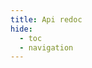 ```yaml
---
title: Api redoc
hide:
  - toc
  - navigation
---
```


<style>
.md-grid {
  max-width: 100%; /* or 100%, if you want to stretch to full-width */
}
.md-typeset h1,
  .md-content__button {
    display: none;
  }

</style>

<redoc src="swagger-redoc.yaml"/>